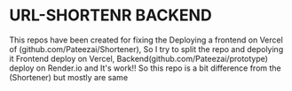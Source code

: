 # URL-SHORTENR BACKEND
This repos have been created for fixing the Deploying a frontend on Vercel of (github.com/Pateezai/Shortener), 
So I try to split the repo and depolying it Frontend deploy on Vercel, Backend(github.com/Pateezai/prototype) deploy on Render.io
and It's work!!
So this repo is a bit difference from the (Shortener) but mostly are same

